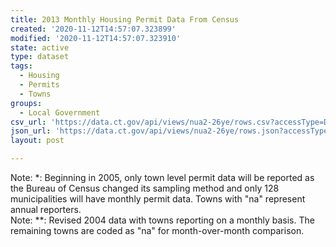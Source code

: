 ```yaml
---
title: 2013 Monthly Housing Permit Data From Census
created: '2020-11-12T14:57:07.323899'
modified: '2020-11-12T14:57:07.323910'
state: active
type: dataset
tags:
  - Housing
  - Permits
  - Towns
groups:
  - Local Government
csv_url: 'https://data.ct.gov/api/views/nua2-26ye/rows.csv?accessType=DOWNLOAD'
json_url: 'https://data.ct.gov/api/views/nua2-26ye/rows.json?accessType=DOWNLOAD'
layout: post

---
```

Note: *: Beginning in 2005, only town level permit data will be reported as the Bureau of Census changed its sampling method and only 128 municipalities will have monthly permit data.  Towns with "na" represent annual reporters.  
Note: **: Revised 2004 data with towns reporting on a monthly basis.  The remaining towns are coded as "na" for month-over-month comparison.

